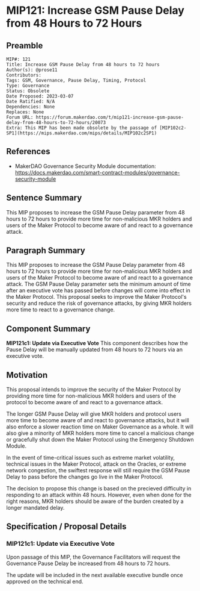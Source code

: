 # MIP121: Increase GSM Pause Delay from 48 Hours to 72 Hours

## Preamble

```
MIP#: 121
Title: Increase GSM Pause Delay from 48 hours to 72 hours
Author(s): @prose11
Contributors:
Tags: GSM, Governance, Pause Delay, Timing, Protocol
Type: Governance
Status: Obsolete
Date Proposed: 2023-03-07
Date Ratified: N/A
Dependencies: None
Replaces: None
Forum URL: https://forum.makerdao.com/t/mip121-increase-gsm-pause-delay-from-48-hours-to-72-hours/20073
Extra: This MIP has been made obsolete by the passage of [MIP102c2-SP1](https://mips.makerdao.com/mips/details/MIP102c2SP1)
```

## References

- MakerDAO Governance Security Module documentation: https://docs.makerdao.com/smart-contract-modules/governance-security-module

## Sentence Summary

This MIP proposes to increase the GSM Pause Delay parameter from 48 hours to 72 hours to provide more time for non-malicious MKR holders and users of the Maker Protocol to become aware of and react to a governance attack.

## Paragraph Summary

This MIP proposes to increase the GSM Pause Delay parameter from 48 hours to 72 hours to provide more time for non-malicious MKR holders and users of the Maker Protocol to become aware of and react to a governance attack. The GSM Pause Delay parameter sets the minimum amount of time after an executive vote has passed before changes will come into effect in the Maker Protocol. This proposal seeks to improve the Maker Protocol's security and reduce the risk of governance attacks, by giving MKR holders more time to react to a governance change.

## Component Summary

**MIP121c1: Update via Executive Vote**
This component describes how the Pause Delay will be manually updated from 48 hours to 72 hours via an executive vote.

## Motivation

This proposal intends to improve the security of the Maker Protocol by providing more time for non-malicious MKR holders and users of the protocol to become aware of and react to a governance attack.

The longer GSM Pause Delay will give MKR holders and protocol users more time to become aware of and react to governance attacks, but it will also enforce a slower reaction time on Maker Governance as a whole. It will also give a minority of MKR holders more time to cancel a malicious change or gracefully shut down the Maker Protocol using the Emergency Shutdown Module.

In the event of time-critical issues such as extreme market volatility, technical issues in the Maker Protocol, attack on the Oracles, or extreme network congestion, the swiftest response will still require the GSM Pause Delay to pass before the changes go live in the Maker Protocol.

The decision to propose this change is based on the precieved difficulty in responding to an attack within 48 hours. However, even when done for the right reasons, MKR holders should be aware of the burden created by a longer mandated delay.

## Specification / Proposal Details

### MIP121c1: Update via Executive Vote

Upon passage of this MIP, the Governance Facilitators will request the Governance Pause Delay be increased from 48 hours to 72 hours.

The update will be included in the next available executive bundle once approved on the technical end.
